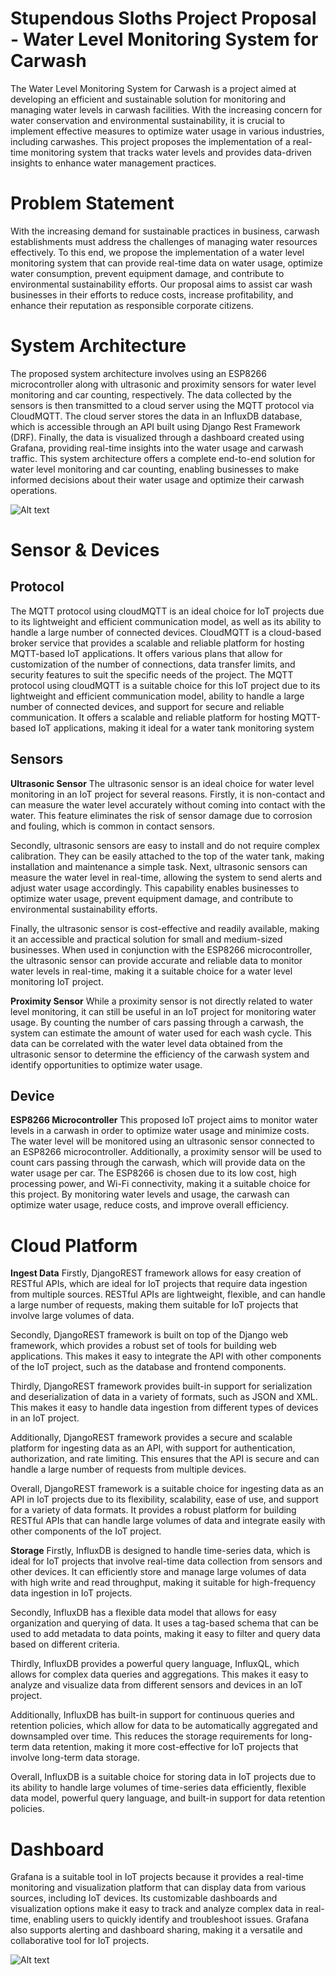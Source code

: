 # Stupendous Sloths Project Proposal - Water Level Monitoring System for Carwash
The Water Level Monitoring System for Carwash is a project aimed at developing an efficient and sustainable solution for monitoring and managing water levels in carwash facilities. With the increasing concern for water conservation and environmental sustainability, it is crucial to implement effective measures to optimize water usage in various industries, including carwashes. This project proposes the implementation of a real-time monitoring system that tracks water levels and provides data-driven insights to enhance water management practices.

# Problem Statement

With the increasing demand for sustainable practices in business, carwash establishments must address the challenges of managing water resources effectively. To this end, we propose the implementation of a water level monitoring system that can provide real-time data on water usage, optimize water consumption, prevent equipment damage, and contribute to environmental sustainability efforts. Our proposal aims to assist car wash businesses in their efforts to reduce costs, increase profitability, and enhance their reputation as responsible corporate citizens.


# System Architecture

The proposed system architecture involves using an ESP8266 microcontroller along with ultrasonic and proximity sensors for water level monitoring and car counting, respectively. The data collected by the sensors is then transmitted to a cloud server using the MQTT protocol via CloudMQTT. The cloud server stores the data in an InfluxDB database, which is accessible through an API built using Django Rest Framework (DRF). Finally, the data is visualized through a dashboard created using Grafana, providing real-time insights into the water usage and carwash traffic. This system architecture offers a complete end-to-end solution for water level monitoring and car counting, enabling businesses to make informed decisions about their water usage and optimize their carwash operations.

![Alt text](https://github.com/azlanazim/g2proposal/blob/main/Images/Software%20Engineering%20Project%20System%20Architecture.png)

# Sensor & Devices

## Protocol
The MQTT protocol using cloudMQTT is an ideal choice for IoT projects due to its lightweight and efficient communication model, as well as its ability to handle a large number of connected devices. CloudMQTT is a cloud-based broker service that provides a scalable and reliable platform for hosting MQTT-based IoT applications. It offers various plans that allow for customization of the number of connections, data transfer limits, and security features to suit the specific needs of the project. The MQTT protocol using cloudMQTT is a suitable choice for this IoT project due to its lightweight and efficient communication model, ability to handle a large number of connected devices, and support for secure and reliable communication. It offers a scalable and reliable platform for hosting MQTT-based IoT applications, making it ideal for a water tank monitoring system

## Sensors

**Ultrasonic Sensor**
The ultrasonic sensor is an ideal choice for water level monitoring in an IoT project for several reasons. Firstly, it is non-contact and can measure the water level accurately without coming into contact with the water. This feature eliminates the risk of sensor damage due to corrosion and fouling, which is common in contact sensors.

Secondly, ultrasonic sensors are easy to install and do not require complex calibration. They can be easily attached to the top of the water tank, making installation and maintenance a simple task. Next, ultrasonic sensors can measure the water level in real-time, allowing the system to send alerts and adjust water usage accordingly. This capability enables businesses to optimize water usage, prevent equipment damage, and contribute to environmental sustainability efforts.

Finally, the ultrasonic sensor is cost-effective and readily available, making it an accessible and practical solution for small and medium-sized businesses. When used in conjunction with the ESP8266 microcontroller, the ultrasonic sensor can provide accurate and reliable data to monitor water levels in real-time, making it a suitable choice for a water level monitoring IoT project.

**Proximity Sensor**
While a proximity sensor is not directly related to water level monitoring, it can still be useful in an IoT project for monitoring water usage. By counting the number of cars passing through a carwash, the system can estimate the amount of water used for each wash cycle. This data can be correlated with the water level data obtained from the ultrasonic sensor to determine the efficiency of the carwash system and identify opportunities to optimize water usage.



## Device

**ESP8266 Microcontroller**
This proposed IoT project aims to monitor water levels in a carwash in order to optimize water usage and minimize costs. The water level will be monitored using an ultrasonic sensor connected to an ESP8266 microcontroller. Additionally, a proximity sensor will be used to count cars passing through the carwash, which will provide data on the water usage per car. The ESP8266 is chosen due to its low cost, high processing power, and Wi-Fi connectivity, making it a suitable choice for this project. By monitoring water levels and usage, the carwash can optimize water usage, reduce costs, and improve overall efficiency.

# Cloud Platform

**Ingest Data**
Firstly, DjangoREST framework allows for easy creation of RESTful APIs, which are ideal for IoT projects that require data ingestion from multiple sources. RESTful APIs are lightweight, flexible, and can handle a large number of requests, making them suitable for IoT projects that involve large volumes of data.

Secondly, DjangoREST framework is built on top of the Django web framework, which provides a robust set of tools for building web applications. This makes it easy to integrate the API with other components of the IoT project, such as the database and frontend components.

Thirdly, DjangoREST framework provides built-in support for serialization and deserialization of data in a variety of formats, such as JSON and XML. This makes it easy to handle data ingestion from different types of devices in an IoT project.

Additionally, DjangoREST framework provides a secure and scalable platform for ingesting data as an API, with support for authentication, authorization, and rate limiting. This ensures that the API is secure and can handle a large number of requests from multiple devices.

Overall, DjangoREST framework is a suitable choice for ingesting data as an API in IoT projects due to its flexibility, scalability, ease of use, and support for a variety of data formats. It provides a robust platform for building RESTful APIs that can handle large volumes of data and integrate easily with other components of the IoT project.

**Storage**
Firstly, InfluxDB is designed to handle time-series data, which is ideal for IoT projects that involve real-time data collection from sensors and other devices. It can efficiently store and manage large volumes of data with high write and read throughput, making it suitable for high-frequency data ingestion in IoT projects.

Secondly, InfluxDB has a flexible data model that allows for easy organization and querying of data. It uses a tag-based schema that can be used to add metadata to data points, making it easy to filter and query data based on different criteria.

Thirdly, InfluxDB provides a powerful query language, InfluxQL, which allows for complex data queries and aggregations. This makes it easy to analyze and visualize data from different sensors and devices in an IoT project.

Additionally, InfluxDB has built-in support for continuous queries and retention policies, which allow for data to be automatically aggregated and downsampled over time. This reduces the storage requirements for long-term data retention, making it more cost-effective for IoT projects that involve long-term data storage.

Overall, InfluxDB is a suitable choice for storing data in IoT projects due to its ability to handle large volumes of time-series data efficiently, flexible data model, powerful query language, and built-in support for data retention policies.


# Dashboard

Grafana is a suitable tool in IoT projects because it provides a real-time monitoring and visualization platform that can display data from various sources, including IoT devices. Its customizable dashboards and visualization options make it easy to track and analyze complex data in real-time, enabling users to quickly identify and troubleshoot issues. Grafana also supports alerting and dashboard sharing, making it a versatile and collaborative tool for IoT projects.


![Alt text](https://github.com/azlanazim/g2proposal/blob/main/Images/Dashboard%20Draft%20G2%20SE.png)

